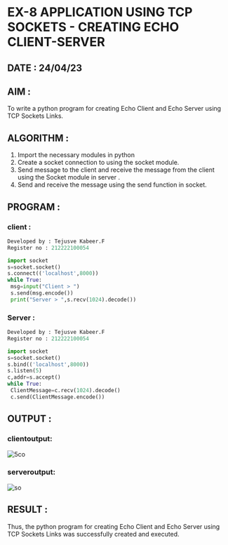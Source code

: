 # EX-8 APPLICATION USING TCP SOCKETS - CREATING ECHO CLIENT-SERVER

## DATE : 24/04/23

## AIM :
To write a python program for creating Echo Client and Echo Server using TCP
Sockets Links.

## ALGORITHM :
1. Import the necessary modules in python
2. Create a socket connection to using the socket module.
3. Send message to the client and receive the message from the client using the Socket module in
 server
 .
4. Send and receive the message using the send function in socket.

## PROGRAM :
### client :
```python
Developed by : Tejusve Kabeer.F
Register no : 212222100054

import socket
s=socket.socket()
s.connect(('localhost',8000))
while True:
 msg=input("Client > ")
 s.send(msg.encode())
 print("Server > ",s.recv(1024).decode())
```
### Server :
```python
Developed by : Tejusve Kabeer.F
Register no : 212222100054

import socket
s=socket.socket()
s.bind(('localhost',8000))
s.listen(5)
c,addr=s.accept()
while True:
 ClientMessage=c.recv(1024).decode()
 c.send(ClientMessage.encode())
```

## OUTPUT :

### clientoutput:
![5co](https://github.com/Reebak04/EX-8/assets/118364993/789db051-e99b-4088-b733-c871cc46bb1f)

### serveroutput:
![so](https://github.com/Reebak04/EX-8/assets/118364993/79af8b63-a6ab-436d-9899-724a1d5d27a2)

## RESULT :
Thus, the python program for creating Echo Client and Echo Server using TCP Sockets Links
was successfully created and executed.
